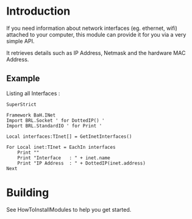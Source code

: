 # Introduction #

If you need information about network interfaces (eg. ethernet, wifi) attached to your computer, this module can provide it for you via a very simple API.

It retrieves details such as IP Address, Netmask and the hardware MAC Address.

## Example ##

Listing all Interfaces :
```
SuperStrict

Framework BaH.INet
Import BRL.Socket ' for DottedIP() '
Import BRL.StandardIO ' for Print '

Local interfaces:TInet[] = GetInetInterfaces()

For Local inet:TInet = EachIn interfaces
	Print ""
	Print "Interface   : " + inet.name
	Print "IP Address  : " + DottedIP(inet.address)
Next
```


# Building #

See HowToInstallModules to help you get started.